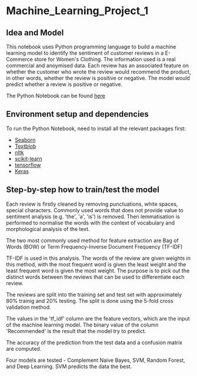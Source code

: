 # Machine_Learning_Project_1

## Idea and Model

This notebook uses Python programming language to build a machine learning model to identify the sentiment of customer reviews in a E-Commerce store for Women's Clothing. The information used is a real commercial and anoymised data. Each review has an associated feature on whether the customer who wrote the review would recommend the product, in other words, whether the review is positive or negative. The model would predict whether a review is positive or negative.

The Python Notebook can be found [here](final-Theresa-Wang.ipynb)

## Environment setup and dependencies

To run the Python Notebook, need to install all the relevant packages first:
- [Seaborn](https://seaborn.pydata.org/installing.html)
- [Textblob](https://textblob.readthedocs.io/en/dev/index.html)
- [nltk](http://www.nltk.org/index.html#)
- [scikit-learn](https://scikit-learn.org/stable/index.html)
- [tensorflow](https://www.tensorflow.org/install/pip)
- [Keras](https://keras.io/)


## Step-by-step how to train/test the model

Each review is firstly cleaned by removing punctuations, white spaces, special characters. Commonly used words that does not provide value to sentiment analysis (e.g. 'the', 'a', 'is') is removed. Then lemmatisation is performed to normalise the words with the context of vocabulary and morphological analysis of the text.

The two most commonly used method for feature extraction are Bag of Words (BOW) or Term Frequency-Inverse Document Frequency (TF-IDF)

TF-IDF is used in this analysis. The words of the review are given weights in this method, with the most frequent word is given the least weight and the least frequent word is given the most weight. The purpose is to pick out the distinct words between the reviews that can be used to differentiate each review.

The reviews are split into the training set and test set with approximately 80% trainig and 20% testing. The split is done using the 5-fold cross validation method.

The values in the 'tf_idf' column are the feature vectors, which are the input of the machine learning model. The binary value of the column 'Recommended' is the result that the model try to predict.

The accuracy of the prediction from the test data and a confusion matrix are computed.

Four models are tested - Complement Naive Bayes, SVM, Random Forest, and Deep Learning. SVM predicts the data the best.
